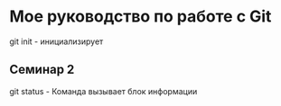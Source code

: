 # Мое руководство по работе с Git

git init -  инициализирует

## Семинар 2

git status - Команда вызывает блок информации